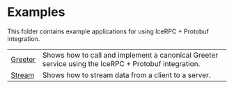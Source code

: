 # Examples

This folder contains example applications for using IceRPC + Protobuf integration.

|                       |                                                                                                      |
|-----------------------|------------------------------------------------------------------------------------------------------|
| [Greeter](./Greeter/) | Shows how to call and implement a canonical Greeter service using the IceRPC + Protobuf integration. |
| [Stream](./Stream/)   | Shows how to stream data from a client to a server.                                                  |
